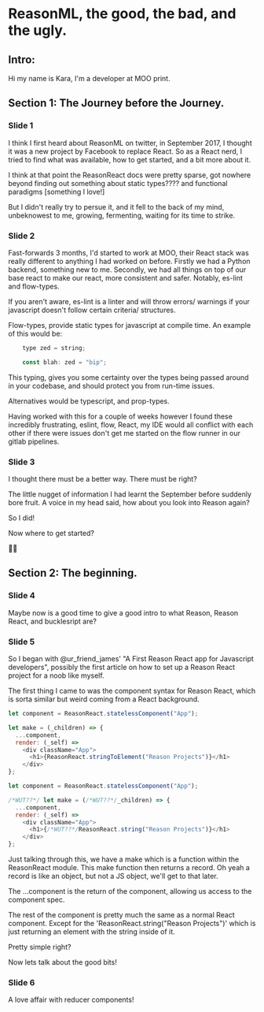 # ReasonML, the good, the bad, and the ugly.

## Intro:

Hi my name is Kara, I'm a developer at MOO print.

## Section 1: The Journey before the Journey.

### Slide 1

I think I first heard about ReasonML on twitter, in September 2017, I thought it was a new project by Facebook to replace React. So as a React nerd, I tried to find what was available, how to get started, and a bit more about it.

I think at that point the ReasonReact docs were pretty sparse, got nowhere beyond finding out something about static types???? and functional paradigms [something I love!]

But I didn't really try to persue it, and it fell to the back of my mind, unbeknowest to me, growing, fermenting, waiting for its time to strike.

### Slide 2

Fast-forwards 3 months, I'd started to work at MOO, their React stack was really different to anything I had worked on before. Firstly we had a Python backend, something new to me. Secondly, we had all things on top of our base react to make our react, more consistent and safer. Notably, es-lint and flow-types.

If you aren't aware, es-lint is a linter and will throw errors/ warnings if your javascript doesn't follow certain criteria/ structures.

Flow-types, provide static types for javascript at compile time. An example of this would be:

```javascript
    type zed = string;

    const blah: zed = "bip";
```

This typing, gives you some certainty over the types being passed around in your codebase, and should protect you from run-time issues.

Alternatives would be typescript, and prop-types.

Having worked with this for a couple of weeks however I found these incredibly frustrating, eslint, flow, React, my IDE would all conflict with each other if there were issues don't get me started on the flow runner in our gitlab pipelines.

### Slide 3

I thought there must be a better way. There must be right?

The little nugget of information I had learnt the September before suddenly bore fruit. A voice in my head said, how about you look into Reason again?

So I did!

Now where to get started?

🕵️‍♀️

## Section 2: The beginning.

### Slide 4

Maybe now is a good time to give a good intro to what Reason, Reason React, and bucklesript are?


### Slide 5 

So I began with @ur_friend_james' "A First Reason React app for Javascript developers", possibly the first article on how to set up a Reason React project for a noob like myself. 

The first thing I came to was the component syntax for Reason React, which is sorta similar but weird coming from a React background.

```javascript
let component = ReasonReact.statelessComponent("App");

let make = (_children) => {
  ...component,
  render: (_self) =>
    <div className="App">
      <h1>{ReasonReact.stringToElement("Reason Projects")}</h1>
    </div>
};
```
```javascript 
let component = ReasonReact.statelessComponent("App");

/*WUT??*/ let make = (/*WUT??*/_children) => {
  ...component,
  render: (_self) =>
    <div className="App">
      <h1>{/*WUT??*/ReasonReact.string("Reason Projects")}</h1>
    </div>
};
```
Just talking through this, we have a make which is a function within the ReasonReact module. This make function then returns a record. Oh yeah a record is like an object, but not a JS object, we'll get to that later. 

The ...component is the return of the component, allowing us access to the component spec. 

The rest of the component is pretty much the same as a normal React component. Except for the 'ReasonReact.string("Reason Projects")' which is just returning an element with the string inside of it. 

Pretty simple right? 

Now lets talk about the good bits! 

### Slide 6 

A love affair with reducer components! 

